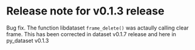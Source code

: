 
# Release note for v0.1.3 release

Bug fix. The function libdataset `frame_delete()` was actaully calling
clear frame. This has been corrected in dataset v0.1.7 release and
here in py_dataset v0.1.3

